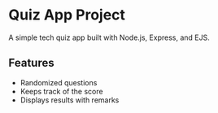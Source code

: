 # Quiz App Project

A simple tech quiz app built with Node.js, Express, and EJS.

## Features
- Randomized questions
- Keeps track of the score
- Displays results with remarks

